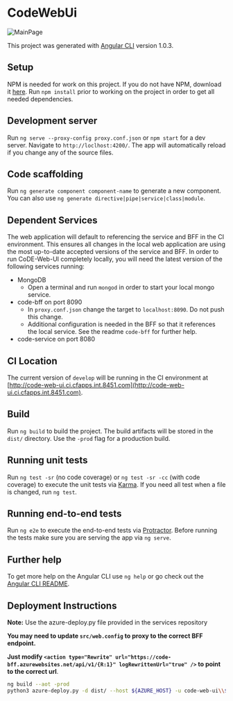 # CodeWebUi

![MainPage](https://github.8451.com/storage/user/490/files/06e25e54-7146-11e7-8876-e238e9eb0a9a)

This project was generated with [Angular CLI](https://github.com/angular/angular-cli) version 1.0.3.

## Setup

NPM is needed for work on this project.  If you do not have NPM, download it [here](https://www.npmjs.com/). Run `npm install` prior to working on the project in order to get all needed dependencies.

## Development server

Run `ng serve --proxy-config proxy.conf.json` or `npm start` for a dev server. Navigate to `http://loclhost:4200/`. The app will automatically reload if you change any of the source files.

## Code scaffolding

Run `ng generate component component-name` to generate a new component. You can also use `ng generate directive|pipe|service|class|module`.

## Dependent Services

The web application will default to referencing the service and BFF in the CI environment.  This ensures all changes in the local web application are using the most up-to-date accepted versions of the service and BFF. In order to run CoDE-Web-UI completely locally, you will need the latest version of the following services running:

* MongoDB
    - Open a terminal and run `mongod` in order to start your local mongo service.
* code-bff on port 8090
    - In `proxy.conf.json` change the target to `localhost:8090`. Do not push this change.
    - Additional configuration is needed in the BFF so that it references the local service. See the readme `code-bff` for further help.
* code-service on port 8080

## CI Location

The current version of `develop` will be running in the CI environment at [http://code-web-ui.ci.cfapps.int.8451.com](http://code-web-ui.ci.cfapps.int.8451.com).

## Build

Run `ng build` to build the project. The build artifacts will be stored in the `dist/` directory. Use the `-prod` flag for a production build.

## Running unit tests

Run `ng test -sr` (no code coverage) or `ng test -sr -cc` (with code coverage) to execute the unit tests via [Karma](https://karma-runner.github.io). If you need all test when a file is changed, run `ng test`.

## Running end-to-end tests

Run `ng e2e` to execute the end-to-end tests via [Protractor](http://www.protractortest.org/).
Before running the tests make sure you are serving the app via `ng serve`.

## Further help

To get more help on the Angular CLI use `ng help` or go check out the [Angular CLI README](https://github.com/angular/angular-cli/blob/master/README.md).

## Deployment Instructions

**Note:** Use the azure-deploy.py file provided in the services repository

**You may need to update `src/web.config` to proxy to the correct BFF endpoint.**

**Just modify `<action type="Rewrite" url="https://code-bff.azurewebsites.net/api/v1/{R:1}" logRewrittenUrl="true" />`
to point to the correct url**.

```sh
ng build --aot -prod
python3 azure-deploy.py -d dist/ --host ${AZURE_HOST} -u code-web-ui\\${DEPLOY_USER} -xdt applicationHost.xdt
```
